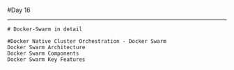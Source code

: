 #Day 16
****************************************************************************************************
```
# Docker-Swarm in detail

#Docker Native Cluster Orchestration - Docker Swarm
Docker Swarm Architecture
Docker Swarm Components
Docker Swarm Key Features

```